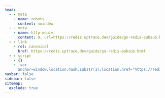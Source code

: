 ```yaml
---
head:
  - - meta
    - name: robots
      content: noindex
  - - meta
    - name: http-equiv
      content: 0; url=https://redis.uptrace.dev/guide/go-redis-pubsub.html
  - - link
    - rel: canonical
      href: https://redis.uptrace.dev/guide/go-redis-pubsub.html
  - - script
    - {}
    - 'var
      anchor=window.location.hash.substr(1);location.href="https://redis.uptrace.dev/guide/go-redis-pubsub.html"+(anchor?"#"+anchor:"")'
navbar: false
sidebar: false
sitemap:
  exclude: true
---
```

